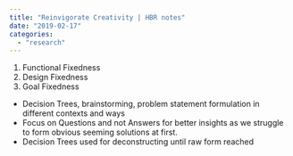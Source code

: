 ```yaml
---
title: "Reinvigorate Creativity | HBR notes"
date: "2019-02-17"
categories: 
  - "research"
---
```


1. Functional Fixedness
2. Design Fixedness
3. Goal Fixedness

- Decision Trees, brainstorming, problem statement formulation in different contexts and ways
- Focus on Questions and not Answers for better insights as we struggle to form obvious seeming solutions at first.
- Decision Trees used for deconstructing until raw form reached
